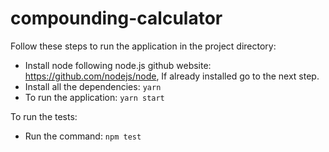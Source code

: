 # compounding-calculator

Follow these steps to run the application in the project directory:

- Install node following node.js github website: https://github.com/nodejs/node, If already installed go to the next step.
- Install all the dependencies: `yarn`
- To run the application: `yarn start`

To run the tests:
- Run the command: `npm test`
